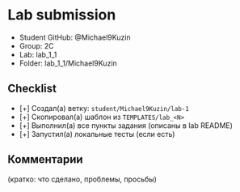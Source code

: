 # Lab submission

- Student GitHub: @Michael9Kuzin
- Group: 2C
- Lab: lab_1_1
- Folder: lab_1_1/Michael9Kuzin

## Checklist

- [+] Создал(а) ветку: `student/Michael9Kuzin/lab-1`
- [+] Скопировал(а) шаблон из `TEMPLATES/lab_<N>`
- [+] Выполнил(а) все пункты задания (описаны в lab README)
- [+] Запустил(а) локальные тесты (если есть)

## Комментарии
(кратко: что сделано, проблемы, просьбы)
